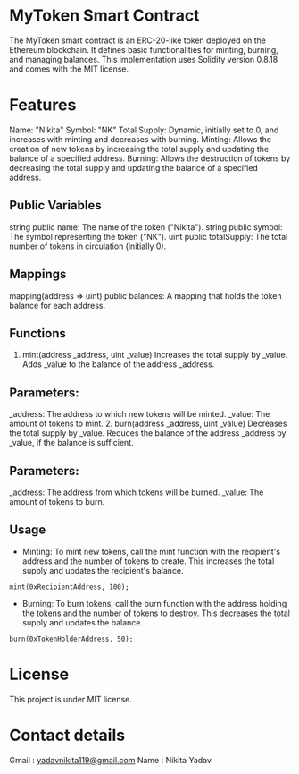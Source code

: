 # MyToken Smart Contract
The MyToken smart contract is an ERC-20-like token deployed on the Ethereum blockchain. It defines basic functionalities for minting, burning, and managing balances. This implementation uses Solidity version 0.8.18 and comes with the MIT license.

# Features
Name: "Nikita"
Symbol: "NK"
Total Supply: Dynamic, initially set to 0, and increases with minting and decreases with burning.
Minting: Allows the creation of new tokens by increasing the total supply and updating the balance of a specified address.
Burning: Allows the destruction of tokens by decreasing the total supply and updating the balance of a specified address.

## Public Variables
string public name: The name of the token ("Nikita").
string public symbol: The symbol representing the token ("NK").
uint public totalSupply: The total number of tokens in circulation (initially 0).

## Mappings
mapping(address => uint) public balances: A mapping that holds the token balance for each address.

## Functions
1. mint(address _address, uint _value)
Increases the total supply by _value.
Adds _value to the balance of the address _address.

## Parameters:
_address: The address to which new tokens will be minted.
_value: The amount of tokens to mint.
2. burn(address _address, uint _value)
Decreases the total supply by _value.
Reduces the balance of the address _address by _value, if the balance is sufficient.

## Parameters:
_address: The address from which tokens will be burned.
_value: The amount of tokens to burn.

## Usage
* Minting: To mint new tokens, call the mint function with the recipient's address and the number of tokens to create. This increases the total supply and updates the recipient's balance.
```
mint(0xRecipientAddress, 100);
```
* Burning: To burn tokens, call the burn function with the address holding the tokens and the number of tokens to destroy. This decreases the total supply and updates the balance.
```
burn(0xTokenHolderAddress, 50);
```
# License
This project is under MIT license.

# Contact details
Gmail : yadavnikita119@gmail.com
Name : Nikita Yadav
